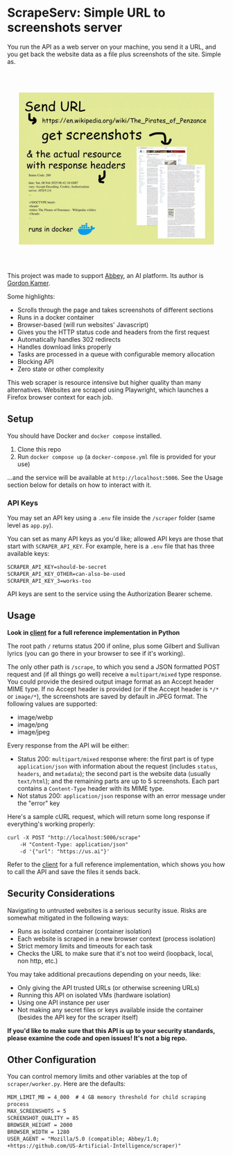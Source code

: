 # ScrapeServ: Simple URL to screenshots server

You run the API as a web server on your machine, you send it a URL, and you get back the website data as a file plus screenshots of the site. Simple as.

<br/>
<div align="center" style="display:flex;justify-content:center;margin: 2rem 0px;">
<img alt="poster" height="350px" src="poster.webp" />
</div>
<br/>

This project was made to support [Abbey](https://github.com/US-Artificial-Intelligence/abbey), an AI platform. Its author is [Gordon Kamer](https://x.com/gkamer8).

Some highlights:
- Scrolls through the page and takes screenshots of different sections
- Runs in a docker container
- Browser-based (will run websites' Javascript)
- Gives you the HTTP status code and headers from the first request
- Automatically handles 302 redirects
- Handles download links properly
- Tasks are processed in a queue with configurable memory allocation
- Blocking API
- Zero state or other complexity

This web scraper is resource intensive but higher quality than many alternatives. Websites are scraped using Playwright, which launches a Firefox browser context for each job.

## Setup

You should have Docker and `docker compose` installed.

1. Clone this repo
2. Run `docker compose up` (a `docker-compose.yml` file is provided for your use)

...and the service will be available at `http://localhost:5006`. See the Usage section below for details on how to interact with it.

### API Keys

You may set an API key using a `.env` file inside the `/scraper` folder (same level as `app.py`).

You can set as many API keys as you'd like; allowed API keys are those that start with `SCRAPER_API_KEY`. For example, here is a `.env` file that has three available keys:

```
SCRAPER_API_KEY=should-be-secret
SCRAPER_API_KEY_OTHER=can-also-be-used
SCRAPER_API_KEY_3=works-too
```

API keys are sent to the service using the Authorization Bearer scheme.

## Usage

**Look in [client](client/README.md) for a full reference implementation in Python**

The root path `/` returns status 200 if online, plus some Gilbert and Sullivan lyrics (you can go there in your browser to see if it's working).

The only other path is `/scrape`, to which you send a JSON formatted POST request and (if all things go well) receive a `multipart/mixed` type response. You could provide the desired output image format as an Accept header MIME type. If no Accept header is provided (or if the Accept header is `*/*` or `image/*`), the screenshots are saved by default in JPEG format. The following values are supported:
- image/webp
- image/png
- image/jpeg

Every response from the API will be either:

- Status 200: `multipart/mixed` response where: the first part is of type `application/json` with information about the request (includes `status`, `headers`, and `metadata`); the second part is the website data (usually `text/html`); and the remaining parts are up to 5 screenshots. Each part contains a `Content-Type` header with its MIME type.
- Not status 200: `application/json` response with an error message under the "error" key

Here's a sample cURL request, which will return some long response if everything's working properly:

```
curl -X POST "http://localhost:5006/scrape"
    -H "Content-Type: application/json"
    -d '{"url": "https://us.ai"}'
```

Refer to the [client](client/README.md) for a full reference implementation, which shows you how to call the API and save the files it sends back.

## Security Considerations

Navigating to untrusted websites is a serious security issue. Risks are somewhat mitigated in the following ways:

- Runs as isolated container (container isolation)
- Each website is scraped in a new browser context (process isolation)
- Strict memory limits and timeouts for each task
- Checks the URL to make sure that it's not too weird (loopback, local, non http, etc.)

You may take additional precautions depending on your needs, like:

- Only giving the API trusted URLs (or otherwise screening URLs)
- Running this API on isolated VMs (hardware isolation)
- Using one API instance per user
- Not making any secret files or keys available inside the container (besides the API key for the scraper itself)

**If you'd like to make sure that this API is up to your security standards, please examine the code and open issues! It's not a big repo.**

## Other Configuration

You can control memory limits and other variables at the top of `scraper/worker.py`. Here are the defaults:

```
MEM_LIMIT_MB = 4_000  # 4 GB memory threshold for child scraping process
MAX_SCREENSHOTS = 5
SCREENSHOT_QUALITY = 85
BROWSER_HEIGHT = 2000
BROWSER_WIDTH = 1280
USER_AGENT = "Mozilla/5.0 (compatible; Abbey/1.0; +https://github.com/US-Artificial-Intelligence/scraper)"
```
